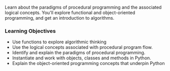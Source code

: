 Learn about the paradigms of procedural programming and the associated logical concepts. You'll explore functional and object-oriented programming, and get an introduction to algorithms.

### Learning Objectives

- Use functions to explore algorithmic thinking
- Use the logical concepts associated with procedural program flow.
- Identify and explain the paradigms of procedural programming.
- Instantiate and work with objects, classes and methods in Python.
- Explain the object-oriented programming concepts that underpin Python
